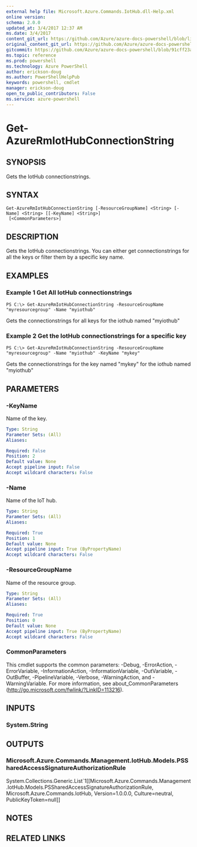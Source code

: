 ```yaml
---
external help file: Microsoft.Azure.Commands.IotHub.dll-Help.xml
online version: 
schema: 2.0.0
updated_at: 3/4/2017 12:37 AM
ms.date: 3/4/2017
content_git_url: https://github.com/Azure/azure-docs-powershell/blob/live/azureps-cmdlets-docs/ResourceManager/AzureRM.IotHub/vTrue/Get-AzureRmIotHubConnectionString.md
original_content_git_url: https://github.com/Azure/azure-docs-powershell/blob/live/azureps-cmdlets-docs/ResourceManager/AzureRM.IotHub/vTrue/Get-AzureRmIotHubConnectionString.md
gitcommit: https://github.com/Azure/azure-docs-powershell/blob/91cff23a000b99dc60ec82204d789c7ace1d7134/azureps-cmdlets-docs/ResourceManager/AzureRM.IotHub/vTrue/Get-AzureRmIotHubConnectionString.md
ms.topic: reference
ms.prod: powershell
ms.technology: Azure PowerShell
author: erickson-doug
ms.author: PowerShellHelpPub
keywords: powershell, cmdlet
manager: erickson-doug
open_to_public_contributors: False
ms.service: azure-powershell
---
```


# Get-AzureRmIotHubConnectionString

## SYNOPSIS
Gets the IotHub connectionstrings.

## SYNTAX

```
Get-AzureRmIotHubConnectionString [-ResourceGroupName] <String> [-Name] <String> [[-KeyName] <String>]
 [<CommonParameters>]
```

## DESCRIPTION
Gets the IotHub connectionstrings. You can either get connectionstrings for all the keys or filter them by a specific key name.

## EXAMPLES

### Example 1 Get All IotHub connectionstrings
```
PS C:\> Get-AzureRmIotHubConnectionString -ResourceGroupName "myresourcegroup" -Name "myiothub"
```

Gets the connectionstrings for all keys for the iothub named "myiothub"

### Example 2 Get the IotHub connectionstrings for a specific key
```
PS C:\> Get-AzureRmIotHubConnectionString -ResourceGroupName "myresourcegroup" -Name "myiothub" -KeyName "mykey"
```

Gets the connectionstrings for the key named "mykey" for the iothub named "myiothub"

## PARAMETERS

### -KeyName
Name of the key.

```yaml
Type: String
Parameter Sets: (All)
Aliases: 

Required: False
Position: 2
Default value: None
Accept pipeline input: False
Accept wildcard characters: False
```

### -Name
Name of the IoT hub.

```yaml
Type: String
Parameter Sets: (All)
Aliases: 

Required: True
Position: 1
Default value: None
Accept pipeline input: True (ByPropertyName)
Accept wildcard characters: False
```

### -ResourceGroupName
Name of the resource group.

```yaml
Type: String
Parameter Sets: (All)
Aliases: 

Required: True
Position: 0
Default value: None
Accept pipeline input: True (ByPropertyName)
Accept wildcard characters: False
```

### CommonParameters
This cmdlet supports the common parameters: -Debug, -ErrorAction, -ErrorVariable, -InformationAction, -InformationVariable, -OutVariable, -OutBuffer, -PipelineVariable, -Verbose, -WarningAction, and -WarningVariable. For more information, see about_CommonParameters (http://go.microsoft.com/fwlink/?LinkID=113216).

## INPUTS

### System.String

## OUTPUTS

### Microsoft.Azure.Commands.Management.IotHub.Models.PSSharedAccessSignatureAuthorizationRule
System.Collections.Generic.List`1[[Microsoft.Azure.Commands.Management.IotHub.Models.PSSharedAccessSignatureAuthorizationRule, Microsoft.Azure.Commands.IotHub, Version=1.0.0.0, Culture=neutral, PublicKeyToken=null]]

## NOTES

## RELATED LINKS

